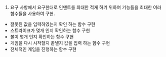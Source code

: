 1. 요구 사항에서 요구한대로 인덴트를 최대한 적게 하기 위하여 기능들을 최대한 여러 함수들을 사용하여 구현.
- 잘못된 값을 입력하였는지 확인 하는 함수 구현
- 스트라이크가 몇개 인지 확인하는 함수 구현
- 볼이 몇개 인지 확인하는 함수 구현
- 게임을 다시 시작할지 끝낼지 값을 입력 하는 함수 구현
- 전체적인 게임을 진행하는 함수 구현